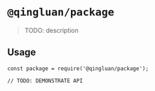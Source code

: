 # `@qingluan/package`

> TODO: description

## Usage

```
const package = require('@qingluan/package');

// TODO: DEMONSTRATE API
```
